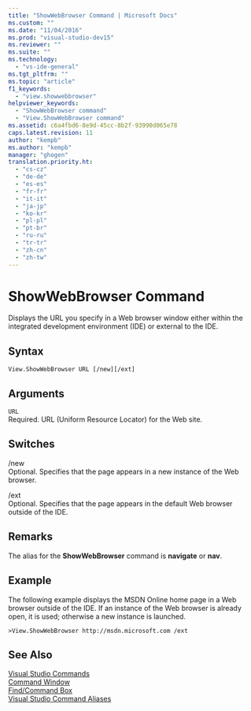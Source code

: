 ```yaml
---
title: "ShowWebBrowser Command | Microsoft Docs"
ms.custom: ""
ms.date: "11/04/2016"
ms.prod: "visual-studio-dev15"
ms.reviewer: ""
ms.suite: ""
ms.technology: 
  - "vs-ide-general"
ms.tgt_pltfrm: ""
ms.topic: "article"
f1_keywords: 
  - "view.showwebbrowser"
helpviewer_keywords: 
  - "ShowWebBrowser command"
  - "View.ShowWebBrowser command"
ms.assetid: c6a4fbd6-8e9d-45cc-8b2f-93990d065e78
caps.latest.revision: 11
author: "kempb"
ms.author: "kempb"
manager: "ghogen"
translation.priority.ht: 
  - "cs-cz"
  - "de-de"
  - "es-es"
  - "fr-fr"
  - "it-it"
  - "ja-jp"
  - "ko-kr"
  - "pl-pl"
  - "pt-br"
  - "ru-ru"
  - "tr-tr"
  - "zh-cn"
  - "zh-tw"
---
```

# ShowWebBrowser Command
Displays the URL you specify in a Web browser window either within the integrated development environment (IDE) or external to the IDE.  
  
## Syntax  
  
```  
View.ShowWebBrowser URL [/new][/ext]  
```  
  
## Arguments  
 `URL`  
 Required. URL (Uniform Resource Locator) for the Web site.  
  
## Switches  
 /new  
 Optional. Specifies that the page appears in a new instance of the Web browser.  
  
 /ext  
 Optional. Specifies that the page appears in the default Web browser outside of the IDE.  
  
## Remarks  
 The alias for the **ShowWebBrowser** command is **navigate** or **nav**.  
  
## Example  
 The following example displays the MSDN Online home page in a Web browser outside of the IDE. If an instance of the Web browser is already open, it is used; otherwise a new instance is launched.  
  
```  
>View.ShowWebBrowser http://msdn.microsoft.com /ext  
```  
  
## See Also  
 [Visual Studio Commands](../../ide/reference/visual-studio-commands.md)   
 [Command Window](../../ide/reference/command-window.md)   
 [Find/Command Box](../../ide/find-command-box.md)   
 [Visual Studio Command Aliases](../../ide/reference/visual-studio-command-aliases.md)